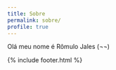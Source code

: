 ```yaml
---
title: Sobre
permalink: sobre/
profile: true
---
```


Olá meu nome é Rômulo Jales (¬¬)

{% include footer.html %}
